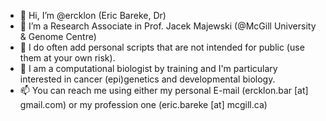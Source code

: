 - 👋 Hi, I’m @ercklon (Eric Bareke, Dr)
- 👀 I’m a Research Associate in Prof. Jacek Majewski (@McGill University & Genome Centre)
- 🌱 I do often add personal scripts that are not intended for public (use them at your own risk).
- 💞️ I am a computational biologist by training and I'm particulary interested in cancer (epi)genetics and developmental biology.
- 📫 You can reach me using either my personal E-mail (ercklon.bar [at] gmail.com) or my profession one (eric.bareke [at] mcgill.ca)

<!---
ercklon/ercklon is a ✨ special ✨ repository because its `README.md` (this file) appears on your GitHub profile.
You can click the Preview link to take a look at your changes.
--->
